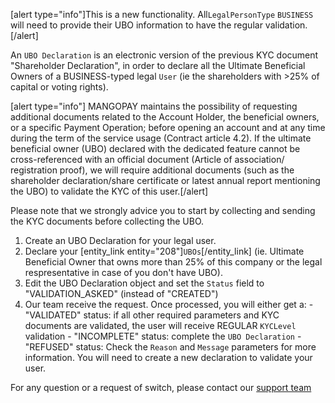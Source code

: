 [alert type="info"]This is a new functionality. All`LegalPersonType`  `BUSINESS` will need to provide their UBO information to have the regular validation. [/alert]

An  `UBO Declaration` is an electronic version of the previous KYC document "Shareholder Declaration", in order to declare all the Ultimate Beneficial Owners of a BUSINESS-typed legal `User` (ie the shareholders with >25% of capital or voting rights).

[alert type="info"] MANGOPAY maintains the possibility of requesting additional documents related to the Account Holder, the beneficial owners, or a specific Payment Operation; before opening an account and at any time during the term of the service usage (Contract article 4.2). If the ultimate beneficial owner (UBO) declared with the dedicated feature cannot be cross-referenced with an official document (Article of association/ registration proof), we will require additional documents (such as the shareholder declaration/share certificate or latest annual report mentioning the UBO) to validate the KYC of this user.[/alert]

Please note that we strongly advice you to start by collecting and sending the KYC documents before collecting the UBO. 
1. Create an UBO Declaration for your legal user.
2. Declare your [entity_link entity="208"]`UBOs`[/entity_link] (ie. Ultimate Beneficial Owner that owns more than 25% of this company or the legal respresentative in case of you don't have UBO). 
3. Edit the UBO Declaration object and set the `Status` field to "VALIDATION_ASKED" (instead of "CREATED")
4. Our team receive the request. Once processed, you will either get a:
								-  "VALIDATED" status: if all other required parameters and KYC documents are validated, the user will receive REGULAR  `KYCLevel` validation
								- "INCOMPLETE" status: complete the  `UBO Declaration` 
                                -  "REFUSED" status: Check the `Reason` and `Message` parameters for more information. You will need to create a new declaration to validate your user.


For any question or a request of switch,  please contact our [support team](https://support.mangopay.com/s/contactsupport?language=en_US)